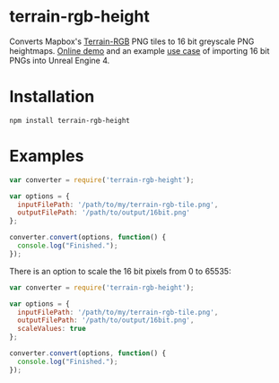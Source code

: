 # terrain-rgb-height
Converts Mapbox's [Terrain-RGB](https://docs.mapbox.com/help/troubleshooting/access-elevation-data/) PNG tiles to 16 bit greyscale PNG heightmaps. [Online demo](http://www.redshifted.org/) and an example [use case](https://imgur.com/a/ENsZXHN) of importing 16 bit PNGs into Unreal Engine 4.

# Installation

`npm install terrain-rgb-height`


# Examples
```javascript
var converter = require('terrain-rgb-height');

var options = {
  inputFilePath: '/path/to/my/terrain-rgb-tile.png',
  outputFilePath: '/path/to/output/16bit.png'
};

converter.convert(options, function() {
  console.log("Finished.");
});
```

There is an option to scale the 16 bit pixels from 0 to 65535:

```javascript
var converter = require('terrain-rgb-height');

var options = {
  inputFilePath: '/path/to/my/terrain-rgb-tile.png',
  outputFilePath: '/path/to/output/16bit.png',
  scaleValues: true
};

converter.convert(options, function() {
  console.log("Finished.");
});
```
